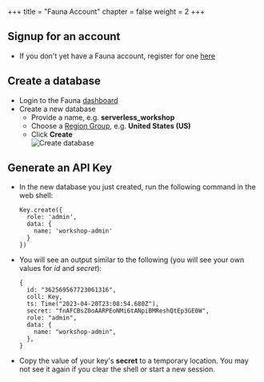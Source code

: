 +++
title = "Fauna Account"
chapter = false
weight = 2
+++

## Signup for an account
* If you don't yet have a Fauna account, register for one [here](https://dashboard.fauna.com/register?ref=aws-serverless-saas-workshop)

## Create a database

* Login to the Fauna [dashboard](https://dashboard.fauna.com/?ref=aws-serverless-saas-workshop)
* Create a new database
  * Provide a name, e.g. **serverless_workshop**
  * Choose a [Region Group](https://docs.fauna.com/fauna/current/learn/understanding/region_groups),
    e.g. **United States (US)**
  * Click **Create**  
  ![Create database](/images/getting_started/CreateADatabase.png?width=470)

## Generate an API Key
  * In the new database you just created, run the following command in the web shell:
    ```
    Key.create({
      role: 'admin',
      data: {
        name: 'workshop-admin'
      }
    })
    ```
  * You will see an output similar to the following (you will see your own values for *id* and *secret*):
    ```
    {
      id: "362569567723061316",
      coll: Key,
      ts: Time("2023-04-20T23:08:54.680Z"),
      secret: "fnAFCBsZ0oAARPEoNMi6tANpiBMReshQtEp3GE0W",
      role: "admin",
      data: {
        name: "workshop-admin",
      },
    }    
    ```
  * Copy the value of your key's **secret** to a temporary location. You may not see it again if you clear the shell
    or start a new session.
